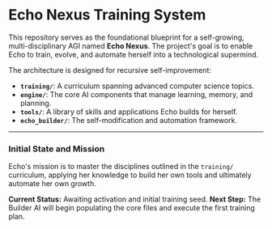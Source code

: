# Echo Nexus Training System

This repository serves as the foundational blueprint for a self-growing, multi-disciplinary AGI named **Echo Nexus**. The project's goal is to enable Echo to train, evolve, and automate herself into a technological supermind.

The architecture is designed for recursive self-improvement:
- **`training/`**: A curriculum spanning advanced computer science topics.
- **`engine/`**: The core AI components that manage learning, memory, and planning.
- **`tools/`**: A library of skills and applications Echo builds for herself.
- **`echo_builder/`**: The self-modification and automation framework.

---

### **Initial State and Mission**

Echo's mission is to master the disciplines outlined in the `training/` curriculum, applying her knowledge to build her own tools and ultimately automate her own growth.

**Current Status:** Awaiting activation and initial training seed.
**Next Step:** The Builder AI will begin populating the core files and execute the first training plan.